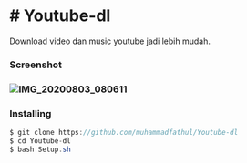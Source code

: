 <h1># Youtube-dl</h1>
Download video dan music youtube jadi lebih mudah.

<h3>Screenshot<h3>

![IMG_20200803_080611](https://user-images.githubusercontent.com/46747652/89136945-42a66800-d560-11ea-8371-d36ef82fc808.jpg)

<h3>Installing</h3>

```java
$ git clone https://github.com/muhammadfathul/Youtube-dl
$ cd Youtube-dl
$ bash Setup.sh
```
